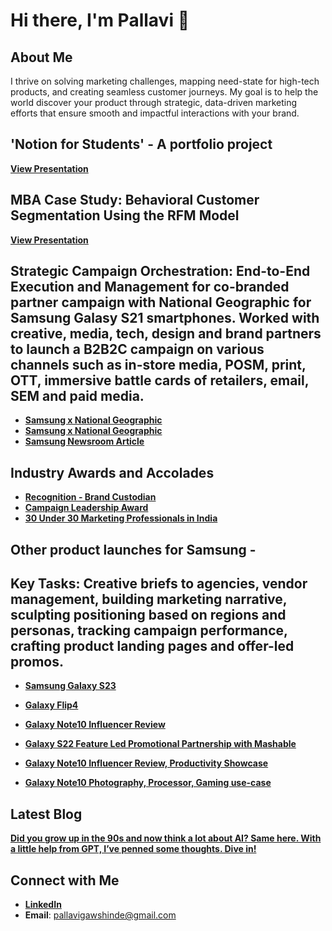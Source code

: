 # Hi there, I'm Pallavi 👋

## About Me
I thrive on solving marketing challenges, mapping need-state for high-tech products, and creating seamless customer journeys. My goal is to help the world discover your product through strategic, data-driven marketing efforts that ensure smooth and impactful interactions with your brand.

## 'Notion for Students' - A portfolio project
**[View Presentation](https://newstorelaunchlanding.my.canva.site/notion-for-students)**

## MBA Case Study: Behavioral Customer Segmentation Using the RFM Model
**[View Presentation](https://drive.google.com/file/d/1QgaBnkNKLB5oqimrzfDUlBQR7V9SPdVG/view?usp=sharing)**

## Strategic Campaign Orchestration: End-to-End Execution and Management for co-branded partner campaign with National Geographic for Samsung Galasy S21 smartphones. Worked with creative, media, tech, design and brand partners to launch a B2B2C campaign on various channels such as in-store media, POSM, print, OTT, immersive battle cards of retailers, email, SEM and paid media. 

- **[Samsung x National Geographic](https://www.youtube.com/watch?v=uGZztvUL0zY&ab_channel=SamsungIndia)**
- **[Samsung x National Geographic](https://www.youtube.com/watch?v=fE1G_dRub2o&ab_channel=SamsungIndia)**
- **[Samsung Newsroom Article](https://news.samsung.com/global/samsung-india-teams-up-with-national-geographic-traveller-india-for-first-ever-underwater-expedition-with-galaxy-s21-ultra-5gs-8k-video-snap-feature)**

## Industry Awards and Accolades
- **[Recognition - Brand Custodian](https://www.facebook.com/photo/?fbid=1131550686953768&set=a.1131537286955108)**
- **[Campaign Leadership Award](https://kyooriuscreative.awardsengine.com/?action=ows:entries.details&e=65528&project_year=2021)**
- **[30 Under 30 Marketing Professionals in India](https://www.slideshare.net/SocialSamosa/presenting-ss30under30-winners)**

## Other product launches for Samsung -  
## Key Tasks: Creative briefs to agencies, vendor management, building marketing narrative, sculpting positioning based on regions and personas, tracking campaign performance, crafting product landing pages and offer-led promos.

- **[Samsung Galaxy S23](https://www.youtube.com/watch?v=kw7G_6UBy8g&ab_channel=SamsungIndia)**

- **[Galaxy Flip4](https://www.youtube.com/watch?v=1RAL9roh9Wk&ab_channel=SamsungIndia)**

- **[Galaxy Note10 Influencer Review](https://www.youtube.com/watch?v=xMiSt2fT4lI&ab_channel=MashableIndia)**

- **[Galaxy S22 Feature Led Promotional Partnership with Mashable](https://www.youtube.com/watch?v=BVOUEkwk70w&t=13s&ab_channel=MashableIndia)**

- **[Galaxy Note10 Influencer Review, Productivity Showcase](https://www.youtube.com/watch?v=2dZgZUz0hIY&ab_channel=Tripoto)**

- **[Galaxy Note10 Photography, Processor, Gaming use-case](https://www.youtube.com/watch?v=34Cukv2JA6g&ab_channel=Tripoto)**

## Latest Blog
**[Did you grow up in the 90s and now think a lot about AI? Same here. With a little help from GPT, I’ve penned some thoughts. Dive in!](https://www.linkedin.com/pulse/did-you-grow-up-90s-now-think-lot-ai-same-here-little-gawshinde-dgxle/?trackingId=HYXoLAEAQ4qwLqG9ikKnWw%3D%3D)**

## Connect with Me
- **[LinkedIn](https://www.linkedin.com/in/paveegee/)**
- **Email**: pallavigawshinde@gmail.com
